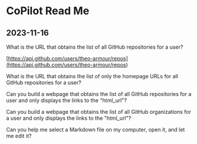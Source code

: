 # CoPilot Read Me

## 2023-11-16

What is the URL that obtains the list of all GitHub repositories for a user?

[https://api.github.com/users/theo-armour/repos](<https://api.github.com/users/theo-armour/repos>)

What is the URL that obtains the list of only the homepage URLs for all GitHub repositories for a user?

Can you build a webpage that obtains the list of all GitHub repositories for a user and only displays the links to the "html\_url"?

Can you build a webpage that obtains the list of all GitHub organizations for a user and only displays the links to the "html\_url"?

Can you help me select a Markdown file on my computer, open it, and let me edit it?


